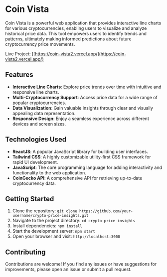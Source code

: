 # Coin Vista

Coin Vista is a powerful web application that provides interactive line charts for various cryptocurrencies, enabling users to visualize and analyze historical price data. This tool empowers users to identify trends and patterns, ultimately making informed predictions about future cryptocurrency price movements.


Live Project: [[https://coin-vista2.vercel.app/](https://coin-vista2.vercel.app/)

## Features

- **Interactive Line Charts**: Explore price trends over time with intuitive and responsive line charts.
- **Multi-Cryptocurrency Support**: Access price data for a wide range of popular cryptocurrencies.
- **Data Visualization**: Gain valuable insights through clear and visually appealing data representation.
- **Responsive Design**: Enjoy a seamless experience across different devices and screen sizes.

## Technologies Used

- **ReactJS**: A popular JavaScript library for building user interfaces.
- **Tailwind CSS**: A highly customizable utility-first CSS framework for rapid UI development.
- **JavaScript**: The core programming language for adding interactivity and functionality to the web application.
- **CoinGecko API**: A comprehensive API for retrieving up-to-date cryptocurrency data.

## Getting Started

1. Clone the repository: `git clone https://github.com/your-username/crypto-price-insights.git`
2. Navigate to the project directory: `cd crypto-price-insights`
3. Install dependencies: `npm install`
4. Start the development server: `npm start`
5. Open your browser and visit: `http://localhost:3000`

## Contributing

Contributions are welcome! If you find any issues or have suggestions for improvements, please open an issue or submit a pull request.
